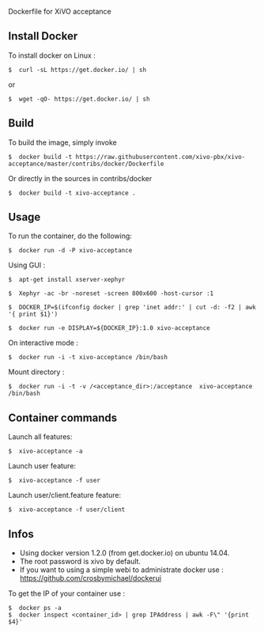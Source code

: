 Dockerfile for XiVO acceptance

## Install Docker


To install docker on Linux :

    $  curl -sL https://get.docker.io/ | sh
 
 or
 
    $  wget -qO- https://get.docker.io/ | sh


## Build

To build the image, simply invoke

    $  docker build -t https://raw.githubusercontent.com/xivo-pbx/xivo-acceptance/master/contribs/docker/Dockerfile

Or directly in the sources in contribs/docker

    $  docker build -t xivo-acceptance .


## Usage

To run the container, do the following:

    $  docker run -d -P xivo-acceptance

Using GUI :

	$  apt-get install xserver-xephyr

	$  Xephyr -ac -br -noreset -screen 800x600 -host-cursor :1
	
	$  DOCKER_IP=$(ifconfig docker | grep 'inet addr:' | cut -d: -f2 | awk '{ print $1}')

	$  docker run -e DISPLAY=${DOCKER_IP}:1.0 xivo-acceptance

On interactive mode :

    $  docker run -i -t xivo-acceptance /bin/bash

Mount directory :

    $  docker run -i -t -v /<acceptance_dir>:/acceptance  xivo-acceptance /bin/bash


## Container commands

Launch all features:

	$  xivo-acceptance -a

Launch user feature:

	$  xivo-acceptance -f user

Launch user/client.feature feature:

	$  xivo-acceptance -f user/client

## Infos

- Using docker version 1.2.0 (from get.docker.io) on ubuntu 14.04.
- The root password is xivo by default.
- If you want to using a simple webi to administrate docker use : https://github.com/crosbymichael/dockerui

To get the IP of your container use :

    $  docker ps -a
    $  docker inspect <container_id> | grep IPAddress | awk -F\" '{print $4}'
